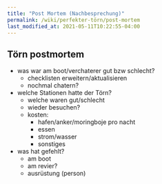 ```yaml
---
title: "Post Mortem (Nachbesprechung)"
permalink: /wiki/perfekter-törn/post-mortem
last_modified_at: 2021-05-11T10:22:55-04:00
---
```



## Törn postmortem
- was war am boot/verchaterer gut bzw schlecht?
    - checklisten erweitern/aktualisieren
    - nochmal chatern?
- welche Stationen hatte der Törn?
    - welche waren gut/schlecht
    - wieder besuchen?
    - kosten: 
        - hafen/anker/moringboje pro nacht
        - essen
        - strom/wasser
        - sonstiges
- was hat gefehlt?
    - am boot
    - am revier?
    - ausrüstung (person)